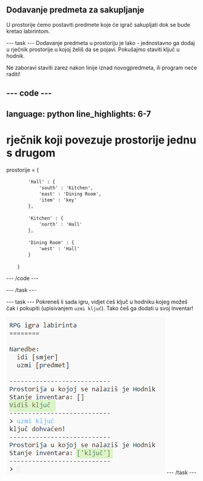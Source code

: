 ## Dodavanje predmeta za sakupljanje

U prostorije ćemo postaviti predmete koje će igrač sakupljati dok se bude kretao labirintom.

--- task --- Dodavanje predmeta u prostoriju je lako - jednostavno ga dodaj u rječnik prostorije u kojoj želiš da se pojavi. Pokušajmo staviti ključ u hodnik.

Ne zaboravi staviti zarez nakon linije iznad novogpredmeta, ili program neće raditi!

--- code ---
---
language: python
line_highlights: 6-7
---

# rječnik koji povezuje prostorije jednu s drugom

prostorije = {

            'Hall' : {
                'south' : 'Kitchen',
                'east' : 'Dining Room',
                'item' : 'key'
            },
    
            'Kitchen' : {
                'north' : 'Hall'
            },
    
            'Dining Room' : {
                'west' : 'Hall'
            }
    
        }
    

--- /code ---

--- /task ---

--- task --- Pokreneš li sada igru, vidjet ćeš ključ u hodniku kojeg možeš čak i pokupiti (upisivanjem `uzmi ključ`). Tako ćeš ga dodati u svoj inventar!

![screenshot](images/rpg-key-test.png) --- /task ---
